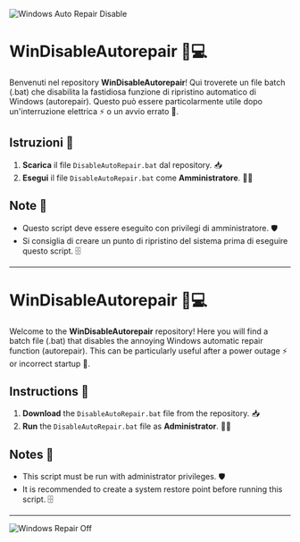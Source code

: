![Windows Auto Repair Disable](https://castorboom.github.io/WinDisableAutorepair/Screenshot/AutoRepair.jpg)
# WinDisableAutorepair 🚫💻

Benvenuti nel repository **WinDisableAutorepair**! Qui troverete un file batch (.bat) che disabilita la fastidiosa funzione di ripristino automatico di Windows (autorepair). Questo può essere particolarmente utile dopo un'interruzione elettrica ⚡️ o un avvio errato 🔄.

## Istruzioni 📜

1. **Scarica** il file `DisableAutoRepair.bat` dal repository. 📥
2. **Esegui** il file `DisableAutoRepair.bat` come **Amministratore**. 👨‍💻

## Note 📝

- Questo script deve essere eseguito con privilegi di amministratore. 🛡️
- Si consiglia di creare un punto di ripristino del sistema prima di eseguire questo script. 🗄️

---

# WinDisableAutorepair 🚫💻

Welcome to the **WinDisableAutorepair** repository! Here you will find a batch file (.bat) that disables the annoying Windows automatic repair function (autorepair). This can be particularly useful after a power outage ⚡️ or incorrect startup 🔄.

## Instructions 📜

1. **Download** the `DisableAutoRepair.bat` file from the repository. 📥
2. **Run** the `DisableAutoRepair.bat` file as **Administrator**. 👨‍💻

## Notes 📝

- This script must be run with administrator privileges. 🛡️
- It is recommended to create a system restore point before running this script. 🗄️

---

![Windows Repair Off](https://via.placeholder.com/600x150.png?text=Windows+Repair+Off)
